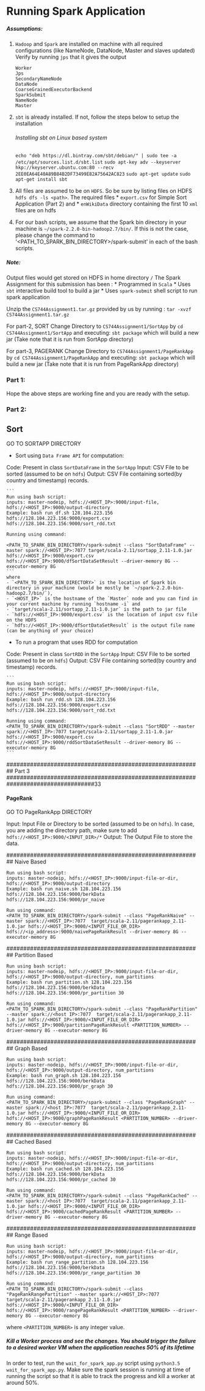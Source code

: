 # Running Spark Application

##### Assumptions: 
1. `Hadoop` and `Spark` are installed on machine with all required configurations (like NameNode, DataNode, Master and slaves updated)
    Verify by running `jps` that it gives the output
    ````
    Worker
    Jps
    SecondaryNameNode
    DataNode
    CoarseGrainedExecutorBackend
    SparkSubmit
    NameNode
    Master
    ````
2. `sbt` is already installed.
If not, follow the steps below to setup the installation
    ###### Installing sbt on Linux based system

    `echo "deb https://dl.bintray.com/sbt/debian/" | sudo tee -a /etc/apt/sources.list.d/sbt.list`
    `sudo apt-key adv --keyserver hkp://keyserver.ubuntu.com:80 --recv 2EE0EA64E40A89B84B2DF73499E82A75642AC823`
    `sudo apt-get update`
    `sudo apt-get install sbt`

3. All files are assumed to be on `HDFS`. So be sure by listing files on HDFS `hdfs dfs -ls <path>`. The required files
        * `export.csv` for Simple Sort Application (Part 2) and
        * `enWikiData` directory containing the first 10 `xml` files are on hdfs

4. For our bash scripts, we assume that the Spark bin directory in your machine is `~/spark-2.2.0-bin-hadoop2.7/bin/`. If this is not the case, please change the command to '<PATH_TO_SPARK_BIN_DIRECTORY>/spark-submit' in each of the bash scripts.

##### Note:
Output files would get stored on HDFS in home directory `/`
The Spark Assignment for this submission has been :
        *  Programmed in `Scala`
        *  Uses `sbt` interactive build tool to build a jar
        *  Uses `spark-submit` shell script to run spark application

Unzip the `CS744Assignment1.tar.gz` provided by us by running :
`tar -xvzf CS744Assignment1.tar.gz`

For part-2, SORT Change Directory to `CS744Assignment1/SortApp` by `cd CS744Assignment1/SortApp` and executing:
`sbt package` which will build a new jar (Take note that it is run from SortApp directory)


For part-3, PAGERANK Change Directory to `CS744Assignment1/PageRankApp` by `cd CS744Assignment1/PageRankApp` and executing:
`sbt package` which will build a new jar (Take note that it is run from PageRankApp directory)

### Part 1:
Hope the above steps are working fine and you are ready with the setup.

### Part 2:
## Sort 
GO TO SORTAPP DIRECTORY
* Sort using `Data Frame API` for computation:

Code: Present in class `SortDataFrame` in the `SortApp`
Input: CSV File to be sorted (assumed to be on `hdfs`)
Output: CSV File containing sorted(by country and timestamp) records.
    
    ```
    Run using bash script:
    inputs: master-nodeip, hdfs://<HOST_IP>:9000/input-file, hdfs://<HOST_IP>:9000/output-directory
    Example: bash run_df.sh 128.104.223.156 hdfs://128.104.223.156:9000/export.csv hdfs://128.104.223.156:9000/sort_rdd.txt

    Running using command:
    
    <PATH_TO_SPARK_BIN_DIRECTORY>/spark-submit --class "SortDataFrame" --master spark://<HOST_IP>:7077 target/scala-2.11/sortapp_2.11-1.0.jar hdfs://<HOST_IP>:9000/export.csv hdfs://<HOST_IP>:9000/dfSortDataSetResult --driver-memory 8G --executor-memory 8G
    ```
    where
    - `<PATH_TO_SPARK_BIN_DIRECTORY>` is the location of Spark bin directory in your machine (would be mostly be `~/spark-2.2.0-bin-hadoop2.7/bin/`),
    - `<HOST_IP>` is the hostname of the `Master` node and you can find in your current machine by running `hostname -i` and
    - `target/scala-2.11/sortapp_2.11-1.0.jar` is the path to jar file
    - `hdfs://<HOST_IP>:9000/export.csv` is the location of input csv file on the HDFS
    - `hdfs://<HOST_IP>:9000/dfSortDataSetResult` is the output file name (can be anything of your choice)

* To run a program that uses RDD for computation

Code: Present in class `SortRDD` in the `SortApp`
Input: CSV File to be sorted (assumed to be on `hdfs`)
Output: CSV File containing sorted(by country and timestamp) records.

    
    ```
    Run using bash script:
    inputs: master-nodeip, hdfs://<HOST_IP>:9000/input-file, hdfs://<HOST_IP>:9000/output-directory
    Example: bash run_rdd.sh 128.104.223.156 hdfs://128.104.223.156:9000/export.csv hdfs://128.104.223.156:9000/sort_rdd.txt

    Running using command:
    <PATH_TO_SPARK_BIN_DIRECTORY>/spark-submit --class "SortRDD" --master spark://<HOST_IP>:7077 target/scala-2.11/sortapp_2.11-1.0.jar hdfs://<HOST_IP>:9000/export.csv hdfs://<HOST_IP>:9000/rddSortDataSetResult --driver-memory 8G --executor-memory 8G
    ```

########################################################## Part 3 ##################################################################################33
#### PageRank

GO TO PageRankApp DIRECTORY

Input: Input File or Directory to be sorted (assumed to be on `hdfs`). In case, you are adding the directory path, make sure to add `hdfs://<HOST_IP>:9000/<INPUT_DIR>/*`
Output: The Output File to store the data.

########################################################## Naive Based
```
Run using bash script:
inputs: master-nodeip, hdfs://<HOST_IP>:9000/input-file-or-dir, hdfs://<HOST_IP>:9000/output-directory
Example: bash run_naive.sh 128.104.223.156 hdfs://128.104.223.156:9000/berkData hdfs://128.104.223.156:9000/pr_naive

Run using command:
<PATH_TO_SPARK_BIN_DIRECTORY>/spark-submit --class "PageRankNaive" --master spark://<HOST_IP>:7077  target/scala-2.11/pagerankapp_2.11-1.0.jar hdfs://<HOST_IP>:9000/<INPUT_FILE_OR_DIR> hdfs://<ip_address>:9000/naivePageRankResult --driver-memory 8G --executor-memory 8G
```
########################################################## Partition Based
```
Run using bash script:
inputs: master-nodeip, hdfs://<HOST_IP>:9000/input-file-or-dir, hdfs://<HOST_IP>:9000/output-directory, num_partitions
Example: bash run_partition.sh 128.104.223.156 hdfs://128.104.223.156:9000/berkData hdfs://128.104.223.156:9000/pr_partition 30

Run using command:
<PATH_TO_SPARK_BIN_DIRECTORY>/spark-submit --class "PageRankPartition" --master spark://<host IP>:7077  target/scala-2.11/pagerankapp_2.11-1.0.jar hdfs://<HOST_IP>:9000/<INPUT_FILE_OR_DIR> hdfs://<HOST_IP>:9000/partitionPageRankResult <PARTITION_NUMBER> --driver-memory 8G --executor-memory 8G
```
########################################################## Graph Based
```
Run using bash script:
inputs: master-nodeip, hdfs://<HOST_IP>:9000/input-file-or-dir, hdfs://<HOST_IP>:9000/output-directory, num_partitions
Example: bash run_graph.sh 128.104.223.156 hdfs://128.104.223.156:9000/berkData hdfs://128.104.223.156:9000/pr_graph 30

Run using command:
<PATH_TO_SPARK_BIN_DIRECTORY>/spark-submit --class "PageRankGraph" --master spark://<host IP>:7077  target/scala-2.11/pagerankapp_2.11-1.0.jar hdfs://<HOST_IP>:9000/<INPUT_FILE_OR_DIR> hdfs://<HOST_IP>:9000/graphPageRankResult <PARTITION_NUMBER> --driver-memory 8G --executor-memory 8G
```

########################################################## Cached Based
```
Run using bash script:
inputs: master-nodeip, hdfs://<HOST_IP>:9000/input-file-or-dir, hdfs://<HOST_IP>:9000/output-directory, num_partitions
Example: bash run_cached.sh 128.104.223.156 hdfs://128.104.223.156:9000/berkData hdfs://128.104.223.156:9000/pr_cached 30

Run using command:
<PATH_TO_SPARK_BIN_DIRECTORY>/spark-submit --class "PageRankCached" --master spark://<host IP>:7077  target/scala-2.11/pagerankapp_2.11-1.0.jar hdfs://<HOST_IP>:9000/<INPUT_FILE_OR_DIR> hdfs://<HOST_IP>:9000/cachedPageRankResult <PARTITION_NUMBER> --driver-memory 8G --executor-memory 8G
```
##########################################################  Range Based
```
Run using bash script:
inputs: master-nodeip, hdfs://<HOST_IP>:9000/input-file-or-dir, hdfs://<HOST_IP>:9000/output-directory, num_partitions
Example: bash run_range_partition.sh 128.104.223.156 hdfs://128.104.223.156:9000/berkData hdfs://128.104.223.156:9000/pr_range_partition 30

Run using command:
<PATH_TO_SPARK_BIN_DIRECTORY>/spark-submit --class "PageRankRangePartition" --master spark://<HOST_IP>:7077  target/scala-2.11/pagerankapp_2.11-1.0.jar hdfs://<HOST_IP>:9000/<INPUT_FILE_OR_DIR> hdfs://<HOST_IP>:9000/rangePageRankResult <PARTITION_NUMBER> --driver-memory 8G --executor-memory 8G
```
where `<PARTITION_NUMBER>` is any integer value.

##### Kill a Worker process and see the changes. You should trigger the failure to a desired worker VM when the application reaches 50% of its lifetime

In order to test, run the `wait_for_spark_app.py` script using `python3.5 wait_for_spark_app.py`. Make sure the spark session is running at time of running the script so that it is able to track the progress and kill a worker at around 50%.
